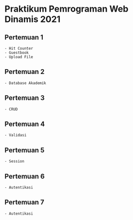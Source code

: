 # Praktikum Pemrograman Web Dinamis 2021

## Pertemuan 1

```
- Hit Counter
- Guestbook
- Upload File
```

## Pertemuan 2

```
- Database Akademik
```

## Pertemuan 3

```
- CRUD
```

## Pertemuan 4

```
- Validasi
```

## Pertemuan 5

```
- Session
```

## Pertemuan 6

```
- Autentikasi
```

## Pertemuan 7

```
- Autentikasi
```
